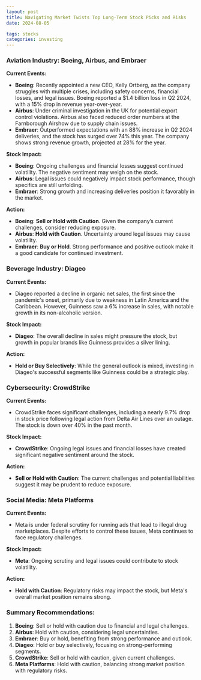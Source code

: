 ```yaml
---
layout: post
title: Navigating Market Twists Top Long-Term Stock Picks and Risks
date: 2024-08-05

tags: stocks
categories: investing
---
```

### Aviation Industry: Boeing, Airbus, and Embraer

**Current Events:**
- **Boeing**: Recently appointed a new CEO, Kelly Ortberg, as the company struggles with multiple crises, including safety concerns, financial losses, and legal issues. Boeing reported a $1.4 billion loss in Q2 2024, with a 15% drop in revenue year-over-year.
- **Airbus**: Under criminal investigation in the UK for potential export control violations. Airbus also faced reduced order numbers at the Farnborough Airshow due to supply chain issues.
- **Embraer**: Outperformed expectations with an 88% increase in Q2 2024 deliveries, and the stock has surged over 74% this year. The company shows strong revenue growth, projected at 28% for the year.

**Stock Impact:**
- **Boeing**: Ongoing challenges and financial losses suggest continued volatility. The negative sentiment may weigh on the stock.
- **Airbus**: Legal issues could negatively impact stock performance, though specifics are still unfolding.
- **Embraer**: Strong growth and increasing deliveries position it favorably in the market.

**Action:**
- **Boeing**: **Sell or Hold with Caution**. Given the company’s current challenges, consider reducing exposure.
- **Airbus**: **Hold with Caution**. Uncertainty around legal issues may cause volatility.
- **Embraer**: **Buy or Hold**. Strong performance and positive outlook make it a good candidate for continued investment.

### Beverage Industry: Diageo

**Current Events:**
- Diageo reported a decline in organic net sales, the first since the pandemic's onset, primarily due to weakness in Latin America and the Caribbean. However, Guinness saw a 6% increase in sales, with notable growth in its non-alcoholic version.

**Stock Impact:**
- **Diageo**: The overall decline in sales might pressure the stock, but growth in popular brands like Guinness provides a silver lining.

**Action:**
- **Hold or Buy Selectively**: While the general outlook is mixed, investing in Diageo's successful segments like Guinness could be a strategic play.

### Cybersecurity: CrowdStrike

**Current Events:**
- CrowdStrike faces significant challenges, including a nearly 9.7% drop in stock price following legal action from Delta Air Lines over an outage. The stock is down over 40% in the past month.

**Stock Impact:**
- **CrowdStrike**: Ongoing legal issues and financial losses have created significant negative sentiment around the stock.

**Action:**
- **Sell or Hold with Caution**: The current challenges and potential liabilities suggest it may be prudent to reduce exposure.

### Social Media: Meta Platforms

**Current Events:**
- Meta is under federal scrutiny for running ads that lead to illegal drug marketplaces. Despite efforts to control these issues, Meta continues to face regulatory challenges.

**Stock Impact:**
- **Meta**: Ongoing scrutiny and legal issues could contribute to stock volatility.

**Action:**
- **Hold with Caution**: Regulatory risks may impact the stock, but Meta's overall market position remains strong.

### Summary Recommendations:

1. **Boeing**: Sell or hold with caution due to financial and legal challenges.
2. **Airbus**: Hold with caution, considering legal uncertainties.
3. **Embraer**: Buy or hold, benefiting from strong performance and outlook.
4. **Diageo**: Hold or buy selectively, focusing on strong-performing segments.
5. **CrowdStrike**: Sell or hold with caution, given current challenges.
6. **Meta Platforms**: Hold with caution, balancing strong market position with regulatory risks.
